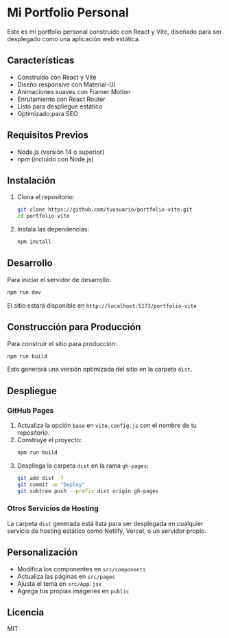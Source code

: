 # Mi Portfolio Personal

Este es mi portfolio personal construido con React y Vite, diseñado para ser desplegado como una aplicación web estática.

## Características

- Construido con React y Vite
- Diseño responsive con Material-UI
- Animaciones suaves con Framer Motion
- Enrutamiento con React Router
- Listo para despliegue estático
- Optimizado para SEO

## Requisitos Previos

- Node.js (versión 14 o superior)
- npm (incluido con Node.js)

## Instalación

1. Clona el repositorio:
   ```bash
   git clone https://github.com/tuusuario/portfolio-vite.git
   cd portfolio-vite
   ```

2. Instala las dependencias:
   ```bash
   npm install
   ```

## Desarrollo

Para iniciar el servidor de desarrollo:

```bash
npm run dev
```

El sitio estará disponible en `http://localhost:5173/portfolio-vite`

## Construcción para Producción

Para construir el sitio para producción:

```bash
npm run build
```

Esto generará una versión optimizada del sitio en la carpeta `dist`.

## Despliegue

### GitHub Pages

1. Actualiza la opción `base` en `vite.config.js` con el nombre de tu repositorio.
2. Construye el proyecto:
   ```bash
   npm run build
   ```
3. Despliega la carpeta `dist` en la rama `gh-pages`:
   ```bash
   git add dist -f
   git commit -m "Deploy"
   git subtree push --prefix dist origin gh-pages
   ```

### Otros Servicios de Hosting

La carpeta `dist` generada está lista para ser desplegada en cualquier servicio de hosting estático como Netlify, Vercel, o un servidor propio.

## Personalización

- Modifica los componentes en `src/components`
- Actualiza las páginas en `src/pages`
- Ajusta el tema en `src/App.jsx`
- Agrega tus propias imágenes en `public`

## Licencia

MIT 